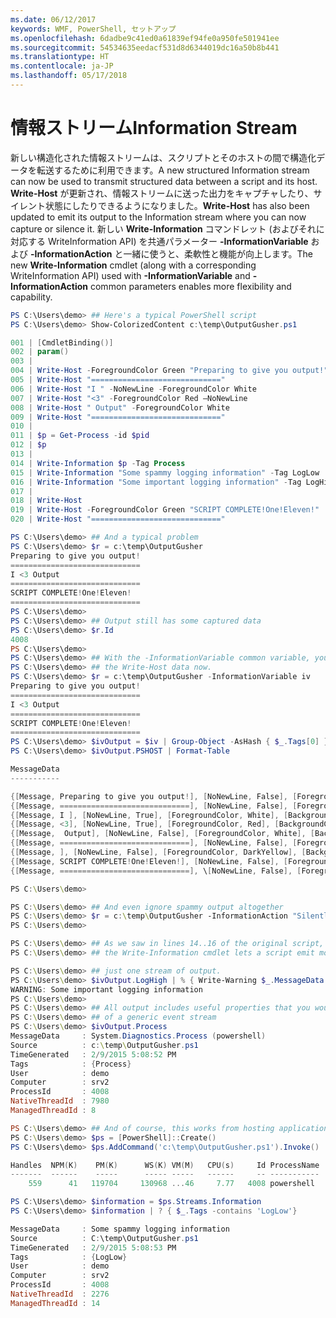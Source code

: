 ```yaml
---
ms.date: 06/12/2017
keywords: WMF, PowerShell, セットアップ
ms.openlocfilehash: 6dadbe9c41ed0a61839ef94fe0a950fe501941ee
ms.sourcegitcommit: 54534635eedacf531d8d6344019dc16a50b8b441
ms.translationtype: HT
ms.contentlocale: ja-JP
ms.lasthandoff: 05/17/2018
---
```

# <a name="information-stream"></a><span data-ttu-id="663a0-102">情報ストリーム</span><span class="sxs-lookup"><span data-stu-id="663a0-102">Information Stream</span></span>

<span data-ttu-id="663a0-103">新しい構造化された情報ストリームは、スクリプトとそのホストの間で構造化データを転送するために利用できます。</span><span class="sxs-lookup"><span data-stu-id="663a0-103">A new structured Information stream can now be used to transmit structured data between a script and its host.</span></span> <span data-ttu-id="663a0-104">**Write-Host** が更新され、情報ストリームに送った出力をキャプチャしたり、サイレント状態にしたりできるようになりました。</span><span class="sxs-lookup"><span data-stu-id="663a0-104">**Write-Host** has also been updated to emit its output to the Information stream where you can now capture or silence it.</span></span> <span data-ttu-id="663a0-105">新しい **Write-Information** コマンドレット (およびそれに対応する WriteInformation API) を共通パラメーター **-InformationVariable** および **-InformationAction** と一緒に使うと、柔軟性と機能が向上します。</span><span class="sxs-lookup"><span data-stu-id="663a0-105">The new **Write-Information** cmdlet (along with a corresponding WriteInformation API) used with **-InformationVariable** and **-InformationAction** common parameters enables more flexibility and capability.</span></span>

```powershell
PS C:\Users\demo> ## Here's a typical PowerShell script
PS C:\Users\demo> Show-ColorizedContent c:\temp\OutputGusher.ps1

001 | [CmdletBinding()]
002 | param()
003 |
004 | Write-Host -ForegroundColor Green "Preparing to give you output!"
005 | Write-Host "============================="
006 | Write-Host "I " -NoNewLine -ForegroundColor White
007 | Write-Host "<3" -ForegroundColor Red –NoNewLine
008 | Write-Host " Output" -ForegroundColor White
009 | Write-Host "============================="
010 |
011 | $p = Get-Process -id $pid
012 | $p
013 |
014 | Write-Information $p -Tag Process
015 | Write-Information "Some spammy logging information" -Tag LogLow
016 | Write-Information "Some important logging information" -Tag LogHigh
017 |
018 | Write-Host
019 | Write-Host -ForegroundColor Green "SCRIPT COMPLETE!One!Eleven!"
020 | Write-Host "============================="

PS C:\Users\demo> ## And a typical problem
PS C:\Users\demo> $r = c:\temp\OutputGusher
Preparing to give you output!
=============================
I <3 Output
=============================
SCRIPT COMPLETE!One!Eleven!
=============================
PS C:\Users\demo>
PS C:\Users\demo> ## Output still has some captured data
PS C:\Users\demo> $r.Id
4008
PS C:\Users\demo>
PS C:\Users\demo> ## With the -InformationVariable common variable, you can capture
PS C:\Users\demo> ## the Write-Host data now.
PS C:\Users\demo> $r = c:\temp\OutputGusher -InformationVariable iv
Preparing to give you output!
=============================
I <3 Output
=============================
SCRIPT COMPLETE!One!Eleven!
=============================
PS C:\Users\demo> $ivOutput = $iv | Group-Object -AsHash { $_.Tags[0] } -AsString
PS C:\Users\demo> $ivOutput.PSHOST | Format-Table

MessageData
-----------

{[Message, Preparing to give you output!], [NoNewLine, False], [ForegroundColor, Green], [BackgroundColor, DarkMagenta]}
{[Message, =============================], [NoNewLine, False], [ForegroundColor, DarkYellow], [BackgroundColor, DarkMa...
{[Message, I ], [NoNewLine, True], [ForegroundColor, White], [BackgroundColor, DarkMagenta]}
{[Message, <3], [NoNewLine, True], [ForegroundColor, Red], [BackgroundColor, DarkMagenta]}
{[Message,  Output], [NoNewLine, False], [ForegroundColor, White], [BackgroundColor, DarkMagenta]}
{[Message, =============================], [NoNewLine, False], [ForegroundColor, DarkYellow], [BackgroundColor, DarkMa...
{[Message, ], [NoNewLine, False], [ForegroundColor, DarkYellow], [BackgroundColor, DarkMagenta]}
{[Message, SCRIPT COMPLETE!One!Eleven!], [NoNewLine, False], [ForegroundColor, Green], [BackgroundColor, DarkMagenta]}
{[Message, =============================], \[NoNewLine, False], [ForegroundColor, DarkYellow], [BackgroundColor, DarkMa...

PS C:\Users\demo>

PS C:\Users\demo> ## And even ignore spammy output altogether
PS C:\Users\demo> $r = c:\temp\OutputGusher -InformationAction "SilentlyContinue"
PS C:\Users\demo>

PS C:\Users\demo> ## As we saw in lines 14..16 of the original script, though,
PS C:\Users\demo> ## the Write-Information cmdlet lets a script emit more than

PS C:\Users\demo> ## just one stream of output.
PS C:\Users\demo> $ivOutput.LogHigh | % { Write-Warning $_.MessageData }
WARNING: Some important logging information
PS C:\Users\demo>
PS C:\Users\demo> ## All output includes useful properties that you would expect
PS C:\Users\demo> ## of a generic event stream
PS C:\Users\demo> $ivOutput.Process
MessageData     : System.Diagnostics.Process (powershell)
Source          : c:\temp\OutputGusher.ps1
TimeGenerated   : 2/9/2015 5:08:52 PM
Tags            : {Process}
User            : demo
Computer        : srv2
ProcessId       : 4008
NativeThreadId  : 7980
ManagedThreadId : 8

PS C:\Users\demo> ## And of course, this works from hosting applications.
PS C:\Users\demo> $ps = [PowerShell]::Create()
PS C:\Users\demo> $ps.AddCommand('c:\temp\OutputGusher.ps1').Invoke()

Handles  NPM(K)    PM(K)      WS(K) VM(M)   CPU(s)     Id ProcessName
-------  ------    -----      ----- -----   ------     -- -----------
    559      41   119704     130968 ...46     7.77   4008 powershell

PS C:\Users\demo> $information = $ps.Streams.Information
PS C:\Users\demo> $information | ? { $_.Tags -contains 'LogLow'}

MessageData     : Some spammy logging information
Source          : C:\temp\OutputGusher.ps1
TimeGenerated   : 2/9/2015 5:08:53 PM
Tags            : {LogLow}
User            : demo
Computer        : srv2
ProcessId       : 4008
NativeThreadId  : 2276
ManagedThreadId : 14
```
